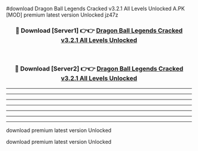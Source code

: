 #download Dragon Ball Legends Cracked v3.2.1 All Levels Unlocked A.PK [MOD] premium latest version Unlocked jz47z 



<div align="center">
<h3>🔴 Download [Server1] 👉👉 <a href="https://download1apk.web.app/">Dragon Ball Legends Cracked v3.2.1 All Levels Unlocked</a></h3><br>

<h3>🔴 Download [Server2] 👉👉 <a href="https://download1apk.web.app/">Dragon Ball Legends Cracked v3.2.1 All Levels Unlocked</a></h3>
</div>





----------------------------------------------------------

----------------------------------------------------------

----------------------------------------------------------

----------------------------------------------------------

----------------------------------------------------------

----------------------------------------------------------

----------------------------------------------------------

download premium latest version Unlocked

download premium latest version Unlocked
